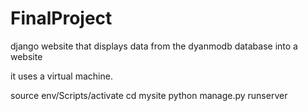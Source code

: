 # FinalProject
django website that displays data from the dyanmodb database into a website


it uses a virtual machine. 

source env/Scripts/activate
cd mysite
python manage.py runserver